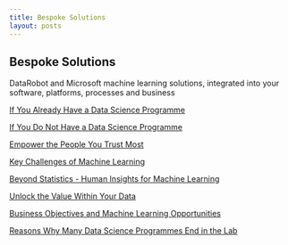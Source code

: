 ```yaml
---
title: Bespoke Solutions
layout: posts
---
```


<section class="feature-area pb-100">
    <div class="container">
      <div class="row d-flex justify-content-center">
          <div class="menu-content pt-100 pb-60 col-lg-10">
              <div class="title text-center">
                  <h1 class="mb-10">Bespoke Solutions</h1>
                  <p>DataRobot and Microsoft machine learning solutions, integrated into your software, platforms, processes and business</p>  
              </div>
          </div>
      </div>			    
    </div>
  </section>

[If You Already Have a Data Science Programme](/posts/if-you-already-have-a-data-science-programme.html)

[If You Do Not Have a Data Science Programme](/posts/if-you-do-not-have-a-machine-learning-programme.html)

[Empower the People You Trust Most](/posts/empower-the-people-you-trust.html)

[Key Challenges of Machine Learning](/posts/key-challenges-of-machine-learning.html)

[Beyond Statistics - Human Insights for Machine Learning](/posts/beyond-statistics-human-insights-for-machine-learning.html)

[Unlock the Value Within Your Data](/posts/unlock-the-power-within-your-data.html)

[Business Objectives and Machine Learning Opportunities](/posts/opportunities.html)

[Reasons Why Many Data Science Programmes End in the Lab](reasons-why-many-data-science-programmes-end-in-the-lab)